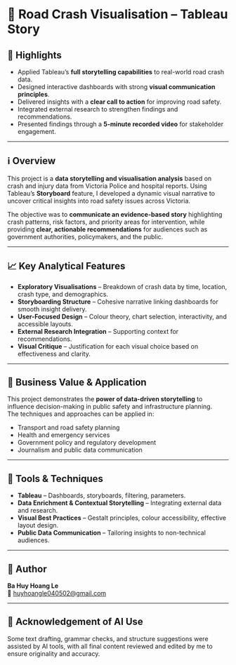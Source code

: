 # 🚦 Road Crash Visualisation – Tableau Story  

## 🌟 Highlights  
- Applied Tableau’s **full storytelling capabilities** to real-world road crash data.  
- Designed interactive dashboards with strong **visual communication principles**.  
- Delivered insights with a **clear call to action** for improving road safety.  
- Integrated external research to strengthen findings and recommendations.  
- Presented findings through a **5-minute recorded video** for stakeholder engagement.  

---

## ℹ️ Overview  
This project is a **data storytelling and visualisation analysis** based on crash and injury data from Victoria Police and hospital reports. Using Tableau’s **Storyboard** feature, I developed a dynamic visual narrative to uncover critical insights into road safety issues across Victoria.  

The objective was to **communicate an evidence-based story** highlighting crash patterns, risk factors, and priority areas for intervention, while providing **clear, actionable recommendations** for audiences such as government authorities, policymakers, and the public.  

---

## 📈 Key Analytical Features  
- **Exploratory Visualisations** – Breakdown of crash data by time, location, crash type, and demographics.  
- **Storyboarding Structure** – Cohesive narrative linking dashboards for smooth insight delivery.  
- **User-Focused Design** – Colour theory, chart selection, interactivity, and accessible layouts.  
- **External Research Integration** – Supporting context for recommendations.  
- **Visual Critique** – Justification for each visual choice based on effectiveness and clarity.  

---

## 💼 Business Value & Application  
This project demonstrates the **power of data-driven storytelling** to influence decision-making in public safety and infrastructure planning.  
The techniques and approaches can be applied in:  
- Transport and road safety planning  
- Health and emergency services  
- Government policy and regulatory development  
- Journalism and public data communication  

---

## 🧰 Tools & Techniques  
- **Tableau** – Dashboards, storyboards, filtering, parameters.  
- **Data Enrichment & Contextual Storytelling** – Integrating external data and research.  
- **Visual Best Practices** – Gestalt principles, colour accessibility, effective layout design.  
- **Public Data Communication** – Tailoring insights to non-technical audiences.  

---

## 👤 Author  
**Ba Huy Hoang Le**  
📧 huyhoangle040502@gmail.com  

---

## 📜 Acknowledgement of AI Use  
Some text drafting, grammar checks, and structure suggestions were assisted by AI tools, with all final content reviewed and edited by me to ensure originality and accuracy.  

